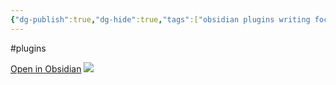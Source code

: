```yaml
---
{"dg-publish":true,"dg-hide":true,"tags":["obsidian plugins writing focus"],"permalink":"/du-an/obsidian/fullscreen-focus-mode/","hide":true,"dgPassFrontmatter":true}
---
```


#plugins 

[Open in Obsidian](obsidian://show-plugin?id=obsidian-fullscreen-plugin)
![](https://i.imgur.com/ABMQQ6D.png)